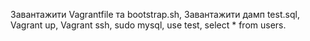 Завантажити Vagrantfile та bootstrap.sh,
Завантажити дамп test.sql,
Vagrant up,
Vagrant ssh,
sudo mysql,
use test,
select * from users.

